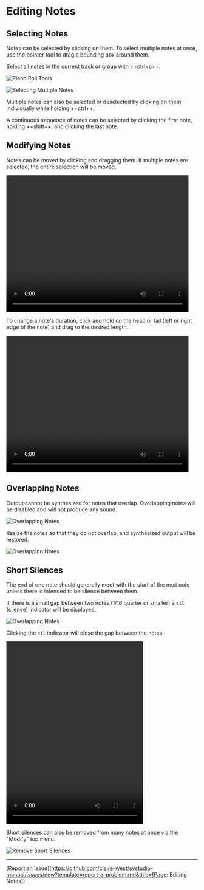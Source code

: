 # Editing Notes

## Selecting Notes

Notes can be selected by clicking on them. To select multiple notes at once, use the pointer tool to drag a bounding box around them.

Select all notes in the current track or group with ++ctrl+a++.

![Piano Roll Tools](/img/quickstart/piano-roll-tools.png)

![Selecting Multiple Notes](/img/quickstart/pencil-bounding-box.png)

Multiple notes can also be selected or deselected by clicking on them individually while holding ++ctrl++.

A continuous sequence of notes can be selected by clicking the first note, holding ++shift++, and clicking the last note.

## Modifying Notes

Notes can be moved by clicking and dragging them. If multiple notes are selected, the entire selection will be moved.

<video width="480" height="360" controls>
    <source src="/img/quickstart/note-move.mp4" type="video/mp4">
    Moving Notes
</video>

To change a note's duration, click and hold on the head or tail (left or right edge of the note) and drag to the desired length.

<video width="480" height="360" controls>
    <source src="/img/quickstart/note-resize.mp4" type="video/mp4">
    Resizing a Note
</video>

## Overlapping Notes

Output cannot be synthesized for notes that overlap. Overlapping notes will be disabled and will not produce any sound.

![Overlapping Notes](/img/quickstart/overlapping-notes.png)

Resize the notes so that they do not overlap, and synthesized output will be restored.

![Overlapping Notes](/img/quickstart/overlapping-notes-fixed.png)

## Short Silences

The end of one note should generally meet with the start of the next note unless there is intended to be silence between them.

If there is a small gap between two notes (1/16 quarter or smaller) a `sil` (silence) indicator will be displayed.

![Overlapping Notes](/img/quickstart/sil.png)

Clicking the `sil` indicator will close the gap between the notes.

<video width="360" height="480" controls>
    <source src="/img/quickstart/sil-click.mp4" type="video/mp4">
    Closing a Short Silence
</video>

Short silences can also be removed from many notes at once via the "Modify" top menu.

![Remove Short Silences](/img/quickstart/remove-short-silences.png)

---

[Report an Issue](https://github.com/claire-west/svstudio-manual/issues/new?template=report-a-problem.md&title=[Page: Editing Notes])